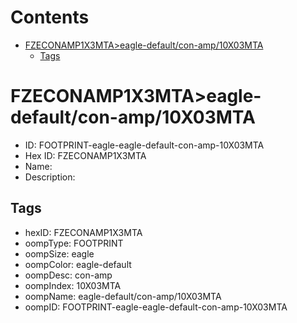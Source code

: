 



Contents
========

* [FZECONAMP1X3MTA>eagle-default/con-amp/10X03MTA](#fzeconamp1x3mtaeagle-defaultcon-amp10x03mta)
	* [Tags](#tags)

# FZECONAMP1X3MTA>eagle-default/con-amp/10X03MTA

- ID: FOOTPRINT-eagle-eagle-default-con-amp-10X03MTA
- Hex ID: FZECONAMP1X3MTA
- Name: 
- Description: 

## Tags

- hexID: FZECONAMP1X3MTA
- oompType: FOOTPRINT
- oompSize: eagle
- oompColor: eagle-default
- oompDesc: con-amp
- oompIndex: 10X03MTA
- oompName: eagle-default/con-amp/10X03MTA
- oompID: FOOTPRINT-eagle-eagle-default-con-amp-10X03MTA
